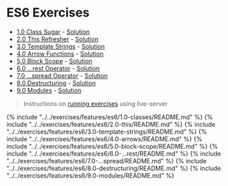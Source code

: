 # ES6 Exercises #

* [1.0 Class Sugar](https://github.com/rangle/ngCourse2/tree/master/exercises/features/es6/1.0-classes) - [Solution](https://github.com/rangle/ngCourse2/tree/master/exercises/features/es6/1.0-classes_solution)
* [2.0 This Refresher](https://github.com/rangle/ngCourse2/tree/master/exercises/features/es6/2.0-this) - [Solution](https://github.com/rangle/ngCourse2/tree/master/exercises/features/es6/2.0-this_solution)
* [3.0 Template Strings](https://github.com/rangle/ngCourse2/tree/master/exercises/features/es6/3.0-template-strings) - [Solution](https://github.com/rangle/ngCourse2/tree/master/exercises/features/es6/3.0-template-strings_solution)
* [4.0 Arrow Functions](https://github.com/rangle/ngCourse2/tree/master/exercises/features/es6/4.0-arrows) - [Solution](https://github.com/rangle/ngCourse2/tree/master/exercises/features/es6/4.0-arrows_solution)
* [5.0 Block Scope](https://github.com/rangle/ngCourse2/tree/master/exercises/features/es6/5.0-block-scope) - [Solution](https://github.com/rangle/ngCourse2/tree/master/exercises/features/es6/5.0-block-scope_solution)
* [6.0 ...rest Operator](https://github.com/rangle/ngCourse2/tree/master/exercises/features/es6/6.0-...rest) - [Solution](https://github.com/rangle/ngCourse2/tree/master/exercises/features/es6/6.0-...rest_solution)
* [7.0 ...spread Operator](https://github.com/rangle/ngCourse2/tree/master/exercises/features/es6/7.0-...spread) - [Solution](https://github.com/rangle/ngCourse2/tree/master/exercises/features/es6/7.0-...spread_solution)
* [8.0 Destructuring](https://github.com/rangle/ngCourse2/tree/master/exercises/features/es6/8.0-destructuring) - [Solution](https://github.com/rangle/ngCourse2/tree/master/exercises/features/es6/8.0-destructuring_solution)
* [9.0 Modules](https://github.com/rangle/ngCourse2/tree/master/exercises/features/es6/9.0-modules) - [Solution](https://github.com/rangle/ngCourse2/tree/master/exercises/features/es6/9.0-modules_solution)


> Instructions on [running exercises](https://github.com/rangle/ngCourse2/tree/master/exercises) using live-server

{% include "../../exercises/features/es6/1.0-classes/README.md" %}
{% include "../../exercises/features/es6/2.0-this/README.md" %}
{% include "../../exercises/features/es6/3.0-template-strings/README.md" %}
{% include "../../exercises/features/es6/4.0-arrows/README.md" %}
{% include "../../exercises/features/es6/5.0-block-scope/README.md" %}
{% include "../../exercises/features/es6/6.0-...rest/README.md" %}
{% include "../../exercises/features/es6/7.0-...spread/README.md" %}
{% include "../../exercises/features/es6/8.0-destructuring/README.md" %}
{% include "../../exercises/features/es6/9.0-modules/README.md" %}
